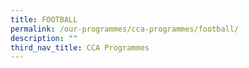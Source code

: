 ```yaml
---
title: FOOTBALL
permalink: /our-programmes/cca-programmes/football/
description: ""
third_nav_title: CCA Programmes
---
```

